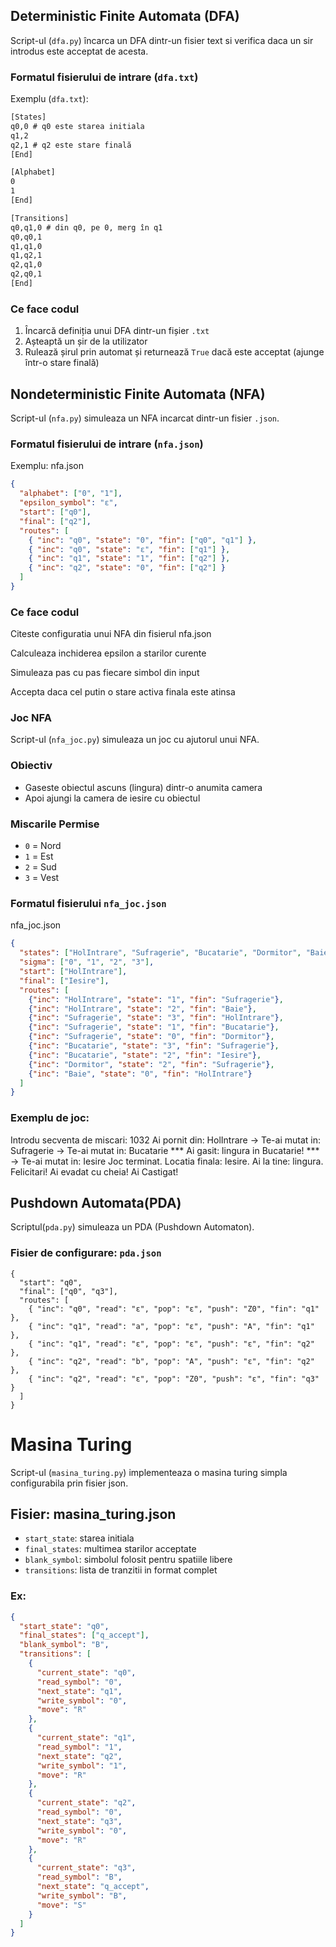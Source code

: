 ## Deterministic Finite Automata (DFA)

Script-ul (`dfa.py`) încarca un DFA dintr-un fisier text si verifica daca un sir introdus este acceptat de acesta.

### Formatul fisierului de intrare (`dfa.txt`)
Exemplu (`dfa.txt`):
```txt
[States]
q0,0 # q0 este starea initiala
q1,2
q2,1 # q2 este stare finală
[End]

[Alphabet]
0
1
[End]

[Transitions]
q0,q1,0 # din q0, pe 0, merg în q1
q0,q0,1
q1,q1,0
q1,q2,1
q2,q1,0
q2,q0,1
[End]
```
### Ce face codul

1. Încarcă definiția unui DFA dintr-un fișier `.txt`
2. Așteaptă un șir de la utilizator
3. Rulează șirul prin automat și returnează `True` dacă este acceptat (ajunge într-o stare finală)

## Nondeterministic Finite Automata (NFA)

Script-ul (`nfa.py`) simuleaza un NFA incarcat dintr-un fisier `.json`.

### Formatul fisierului de intrare (`nfa.json`)

Exemplu:
nfa.json
```json
{
  "alphabet": ["0", "1"],
  "epsilon_symbol": "ε",
  "start": ["q0"],
  "final": ["q2"],
  "routes": [
    { "inc": "q0", "state": "0", "fin": ["q0", "q1"] },
    { "inc": "q0", "state": "ε", "fin": ["q1"] },
    { "inc": "q1", "state": "1", "fin": ["q2"] },
    { "inc": "q2", "state": "0", "fin": ["q2"] }
  ]
}
```
### Ce face codul
Citeste configuratia unui NFA din fisierul nfa.json

Calculeaza inchiderea epsilon a starilor curente

Simuleaza pas cu pas fiecare simbol din input

Accepta daca cel putin o stare activa finala este atinsa


### Joc NFA

Script-ul (`nfa_joc.py`) simuleaza un joc cu ajutorul unui NFA.

### Obiectiv
- Gaseste obiectul ascuns (lingura) dintr-o anumita camera
- Apoi ajungi la camera de iesire cu obiectul

### Miscarile Permise
- `0` = Nord
- `1` = Est
- `2` = Sud
- `3` = Vest

### Formatul fisierului `nfa_joc.json`

nfa_joc.json
```json
{
  "states": ["HolIntrare", "Sufragerie", "Bucatarie", "Dormitor", "Baie", "Iesire"],
  "sigma": ["0", "1", "2", "3"],
  "start": ["HolIntrare"],
  "final": ["Iesire"],
  "routes": [
    {"inc": "HolIntrare", "state": "1", "fin": "Sufragerie"},
    {"inc": "HolIntrare", "state": "2", "fin": "Baie"},
    {"inc": "Sufragerie", "state": "3", "fin": "HolIntrare"},
    {"inc": "Sufragerie", "state": "1", "fin": "Bucatarie"},
    {"inc": "Sufragerie", "state": "0", "fin": "Dormitor"},
    {"inc": "Bucatarie", "state": "3", "fin": "Sufragerie"},
    {"inc": "Bucatarie", "state": "2", "fin": "Iesire"},
    {"inc": "Dormitor", "state": "2", "fin": "Sufragerie"},
    {"inc": "Baie", "state": "0", "fin": "HolIntrare"}
  ]
}
```

### Exemplu de joc:
Introdu secventa de miscari: 1032
Ai pornit din: HolIntrare
 -> Te-ai mutat in: Sufragerie
 -> Te-ai mutat in: Bucatarie
 *** Ai gasit: lingura in Bucatarie! ***
 -> Te-ai mutat in: Iesire
Joc terminat. Locatia finala: Iesire.
Ai la tine: lingura.
Felicitari! Ai evadat cu cheia! Ai Castigat!

## Pushdown Automata(PDA)

Scriptul(`pda.py`) simuleaza un PDA (Pushdown Automaton).

### Fisier de configurare: `pda.json`
```
{
  "start": "q0",
  "final": ["q0", "q3"],
  "routes": [
    { "inc": "q0", "read": "ε", "pop": "ε", "push": "Z0", "fin": "q1" },
    { "inc": "q1", "read": "a", "pop": "ε", "push": "A", "fin": "q1" },
    { "inc": "q1", "read": "ε", "pop": "ε", "push": "ε", "fin": "q2" },
    { "inc": "q2", "read": "b", "pop": "A", "push": "ε", "fin": "q2" },
    { "inc": "q2", "read": "ε", "pop": "Z0", "push": "ε", "fin": "q3" }
  ]
}
```
# Masina Turing


Script-ul (`masina_turing.py`) implementeaza o masina turing simpla configurabila prin fisier json.

## Fisier: masina_turing.json

- `start_state`: starea initiala
- `final_states`: multimea starilor acceptate
- `blank_symbol`: simbolul folosit pentru spatiile libere
- `transitions`: lista de tranzitii in format complet

### Ex:
```json
{
  "start_state": "q0",
  "final_states": ["q_accept"],
  "blank_symbol": "B",
  "transitions": [
    {
      "current_state": "q0",
      "read_symbol": "0",
      "next_state": "q1",
      "write_symbol": "0",
      "move": "R"
    },
    {
      "current_state": "q1",
      "read_symbol": "1",
      "next_state": "q2",
      "write_symbol": "1",
      "move": "R"
    },
    {
      "current_state": "q2",
      "read_symbol": "0",
      "next_state": "q3",
      "write_symbol": "0",
      "move": "R"
    },
    {
      "current_state": "q3",
      "read_symbol": "B",
      "next_state": "q_accept",
      "write_symbol": "B",
      "move": "S"
    }
  ]
}
```

